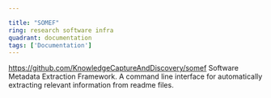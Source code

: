 ```yaml
---

title: "SOMEF"
ring: research software infra
quadrant: documentation
tags: ['Documentation']
---
```

https://github.com/KnowledgeCaptureAndDiscovery/somef
Software Metadata Extraction Framework. A command line interface for automatically extracting relevant information from readme files.
